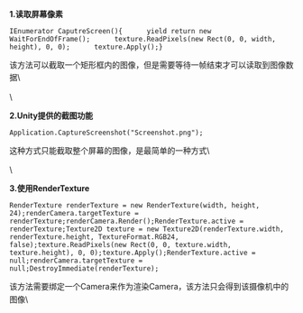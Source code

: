 **1.读取屏幕像素**

``` {.prettyprint .linenums .prettyprinted style=""}
IEnumerator CaputreScreen(){      yield return new WaitForEndOfFrame();      texture.ReadPixels(new Rect(0, 0, width, height), 0, 0);      texture.Apply();}
```

<span
style="line-height: 1.6;">该方法可以截取一个矩形框内的图像，但是需要等待一帧结束才可以读取到图像数据</span>\

\

**2.Unity提供的截图功能**

``` {.prettyprint .linenums .prettyprinted style=""}
Application.CaptureScreenshot("Screenshot.png");
```

<span
style="line-height: 1.6;">这种方式只能截取整个屏幕的图像，是最简单的一种方式</span>\

\

**3.使用RenderTexture**

<div>

``` {.prettyprint .linenums .prettyprinted style=""}
RenderTexture renderTexture = new RenderTexture(width, height, 24);renderCamera.targetTexture = renderTexture;renderCamera.Render();RenderTexture.active = renderTexture;Texture2D texture = new Texture2D(renderTexture.width, renderTexture.height, TextureFormat.RGB24, false);texture.ReadPixels(new Rect(0, 0, texture.width, texture.height), 0, 0);texture.Apply();RenderTexture.active = null;renderCamera.targetTexture = null;DestroyImmediate(renderTexture);
```

</div>

<span
style="line-height: 1.6;">该方法需要绑定一个Camera来作为渲染Camera，该方法只会得到该摄像机中的图像</span>\

